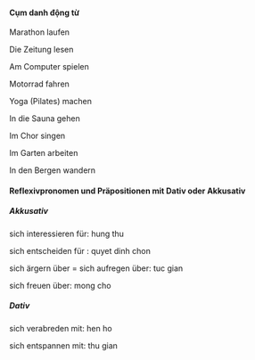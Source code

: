 #### Cụm danh động từ

Marathon laufen

Die Zeitung lesen

Am Computer spielen

Motorrad fahren

Yoga (Pilates) machen

In die Sauna gehen

Im Chor singen

Im Garten arbeiten

In den Bergen wandern



#### Reflexivpronomen und Präpositionen mit Dativ oder Akkusativ

##### Akkusativ

sich interessieren für: hung thu

sich entscheiden für : quyet dinh chon

sich ärgern über = sich aufregen über: tuc gian

sich freuen über: mong cho

##### Dativ

sich verabreden mit: hen ho

sich entspannen mit: thu gian

